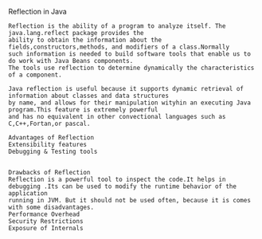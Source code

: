 ﻿Reflection in Java

	Reflection is the ability of a program to analyze itself. The java.lang.reflect package provides the
	ability to obtain the information about the fields,constructors,methods, and modifiers of a class.Normally
	such information is needed to build software tools that enable us to do work with Java Beans components.
	The tools use reflection to determine dynamically the characteristics of a component.

	Java reflection is useful because it supports dynamic retrieval of information about classes and data structures
	by name, and allows for their manipulation wityhin an executing Java program.This feature is extremely powerful
	and has no equivalent in other convectional languages such as C,C++,Fortan,or pascal.
	
	Advantages of Reflection
	Extensibility features
	Debugging & Testing tools


	Drawbacks of Reflection
	Reflection is a powerful tool to inspect the code.It helps in debugging .Its can be used to modify the runtime behavior of the application 
	running in JVM. But it should not be used often, because it is comes with some disadvantages.
	Performance Overhead
	Security Restrictions
	Exposure of Internals
